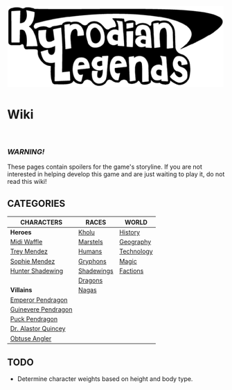 # ![KL Title](img/titleTrans.png)
# Wiki

&nbsp;

### ***WARNING!***
These pages contain spoilers for the game's storyline. If you are not interested in helping develop this game and are just waiting to play it, do not read this wiki!

## CATEGORIES

|CHARACTERS                         |RACES                      | WORLD                     |
|-----------------------------------|---------------------------|---------------------------|
|**Heroes**                         |[Kholu](kholu.md)          |[History](history.md)      |
|[Midi Waffle](midi.md)             |[Marstels](marstels.md)    |[Geography](geography.md)  |
|[Trey Mendez](trey.md)             |[Humans](humans.md)        |[Technology](technology.md)|
|[Sophie Mendez](sophie.md)         |[Gryphons](gryphons.md)    |[Magic](magic.md)          |
|[Hunter Shadewing](hunter.md)      |[Shadewings](shadewings.md)|[Factions](factions.md)    |
|&nbsp;                             |[Dragons](dragons.md)      |
|**Villains**                       |[Nagas](nagas.md)          |
|[Emperor Pendragon](pendragon.md)  |
|[Guinevere Pendragon](guinevere.md)|
|[Puck Pendragon](puck.md)          |
|[Dr. Alastor Quincey](drq.md)      |
|[Obtuse Angler](obtuse.md)         |

## TODO

* Determine character weights based on height and body type.